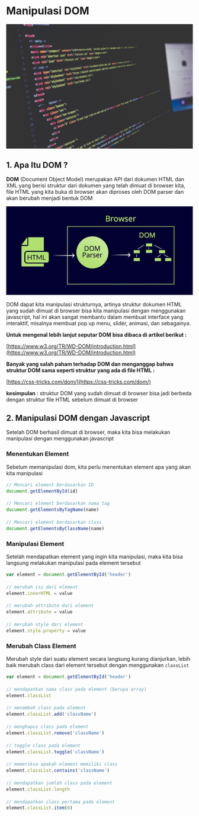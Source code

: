 # Manipulasi DOM

![code](code.jpeg)

## 1. Apa Itu DOM ?

**DOM** (Document Object Model) merupakan API dari dokumen HTML dan XML yang berisi struktur dari dokumen yang telah dimuat di browser kita, file HTML yang kita buka di browser akan diproses oleh DOM parser dan akan berubah menjadi bentuk DOM

![dom-parser](dom-parser.jpg)

DOM dapat kita manipulasi strukturnya, artinya struktur dokumen HTML yang sudah dimuat di browser bisa kita manipulasi dengan menggunakan javascript, hal ini akan sangat membantu dalam membuat interface yang interaktif, misalnya membuat pop up menu, slider, animasi, dan sebagainya.

**Untuk mengenal lebih lanjut seputar DOM bisa dibaca di artikel berikut :**

[https://www.w3.org/TR/WD-DOM/introduction.html](https://www.w3.org/TR/WD-DOM/introduction.html)

**Banyak yang salah paham terhadap DOM dan menganggap bahwa struktur DOM sama seperti struktur yang ada di file HTML :**

[https://css-tricks.com/dom/](https://css-tricks.com/dom/)

**kesimpulan** : struktur DOM yang sudah dimuat di browser bisa jadi berbeda dengan struktur file HTML sebelum dimuat di browser

## 2. Manipulasi DOM dengan Javascript

Setelah DOM berhasil dimuat di browser, maka kita bisa melakukan manipulasi dengan menggunakan javascript

### Menentukan Element

Sebelum memanipulasi dom, kita perlu menentukan element apa yang akan kita manipulasi

```javascript
// Mencari element berdasarkan ID
document.getElementById(id)

// Mencari element berdasarkan nama tag
document.getElementsByTagName(name)

// Mencari element berdasarkan class
document.getElementsByClassName(name)
```

### Manipulasi Element

Setelah mendapatkan element yang ingin kita manipulasi, maka kita bisa langsung melakukan manipulasi pada element tersebut

```javascript
var element = document.getElementById('header')

// merubah isi dari element
element.innerHTML = value

// merubah attribute dari element
element.attribute = value

// merubah style dari element
element.style.property = value
```

### Merubah Class Element

Merubah style dari suatu element secara langsung kurang dianjurkan, lebih baik merubah class dari element tersebut dengan menggunakan `classList`

```javascript
var element = document.getElementById('header')

// mendapatkan nama class pada element (berupa array)
element.classList

// menambah class pada element
element.classList.add('className')

// menghapus class pada element
element.classList.remove('className')

// toggle class pada element
element.classList.toggle('className')

// memeriksa apakah element memiliki class
element.classList.contains('className')

// mendapatkan jumlah class pada element
element.classList.length

// mendapatkan class pertama pada element
element.classList.item(0)
```
